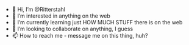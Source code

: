 - 👋 Hi, I’m @Ritterstahl
- 👀 I’m interested in anything on the web
- 🌱 I’m currently learning just HOW MUCH STUFF there is on the web
- 💞️ I’m looking to collaborate on anything, I guess
- 📫 How to reach me - message me on this thing, huh?

<!---
Ritterstahl/Ritterstahl is a ✨ special ✨ repository because its `README.md` (this file) appears on your GitHub profile.
You can click the Preview link to take a look at your changes.
--->
